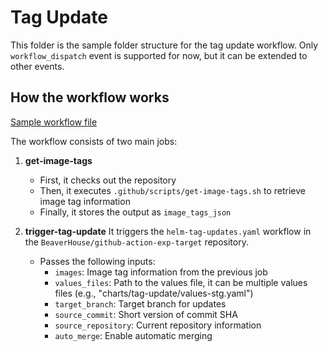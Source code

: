 # Tag Update

This folder is the sample folder structure for the tag update workflow.
Only `workflow_dispatch` event is supported for now, but it can be extended to other events.

## How the workflow works

[Sample workflow file](.github/workflows/trigger-tag-update-prd.yml)

The workflow consists of two main jobs:

1. **get-image-tags**

   - First, it checks out the repository
   - Then, it executes `.github/scripts/get-image-tags.sh` to retrieve image tag information
   - Finally, it stores the output as `image_tags_json`

2. **trigger-tag-update**
   It triggers the `helm-tag-updates.yaml` workflow in the `BeaverHouse/github-action-exp-target` repository.
   - Passes the following inputs:
     - `images`: Image tag information from the previous job
     - `values_files`: Path to the values file, it can be multiple values files (e.g., "charts/tag-update/values-stg.yaml")
     - `target_branch`: Target branch for updates
     - `source_commit`: Short version of commit SHA
     - `source_repository`: Current repository information
     - `auto_merge`: Enable automatic merging
